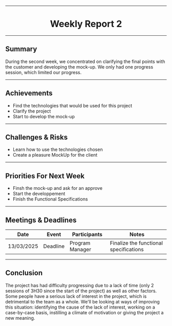 
<div align="center">

---

# Weekly Report 2 



</div>

---

## Summary  

During the second week, we concentrated on clarifying the final points with the customer and developing the mock-up. We only had one progress session, which limited our progress.

---

## Achievements  

- Find the technologies that would be used for this project
- Clarify the project
- Start to develop the mock-up

---

## Challenges & Risks  

- Learn how to use the technologies chosen
- Create a pleasure MockUp for the client

---

## Priorities For Next Week  

- Finsh the mock-up and ask for an approve
- Start the developpement
- Finish the Functional Specifications

---

## Meetings & Deadlines  

| Date       | Event     | Participants    | Notes                                  |
|------------|-----------|-----------------|----------------------------------------|
| 13/03/2025 | Deadline  | Program Manager | Finalize the functional specifications |

---

## Conclusion  

The project has had difficulty progressing due to a lack of time (only 2 sessions of 3H30 since the start of the project) as well as other factors. Some people have a serious lack of interest in the project, which is detrimental to the team as a whole. We'll be looking at ways of improving this situation: identifying the cause of the lack of interest, working on a case-by-case basis, instilling a climate of motivation or giving the project a new meaning.
